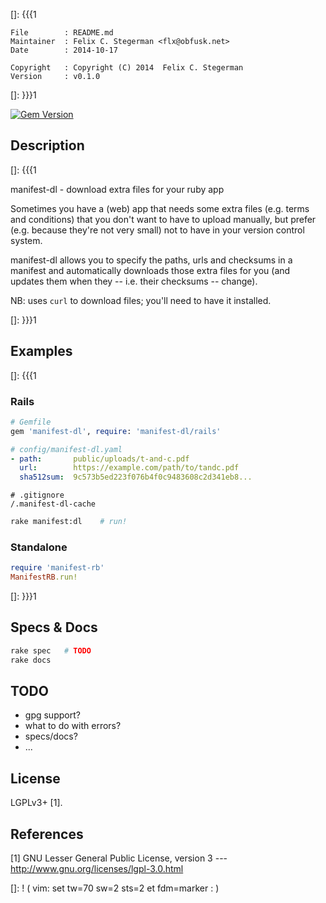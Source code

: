 []: {{{1

    File        : README.md
    Maintainer  : Felix C. Stegerman <flx@obfusk.net>
    Date        : 2014-10-17

    Copyright   : Copyright (C) 2014  Felix C. Stegerman
    Version     : v0.1.0

[]: }}}1

[![Gem Version](https://badge.fury.io/rb/manifest-dl.png)](https://rubygems.org/gems/manifest-dl)

## Description
[]: {{{1

  manifest-dl - download extra files for your ruby app

  Sometimes you have a (web) app that needs some extra files (e.g.
  terms and conditions) that you don't want to have to upload
  manually, but prefer (e.g. because they're not very small) not to
  have in your version control system.

  manifest-dl allows you to specify the paths, urls and checksums in a
  manifest and automatically downloads those extra files for you (and
  updates them when they -- i.e. their checksums -- change).

  NB: uses `curl` to download files; you'll need to have it installed.

[]: }}}1

## Examples
[]: {{{1

### Rails

```ruby
# Gemfile
gem 'manifest-dl', require: 'manifest-dl/rails'
```

```yaml
# config/manifest-dl.yaml
- path:       public/uploads/t-and-c.pdf
  url:        https://example.com/path/to/tandc.pdf
  sha512sum:  9c573b5ed223f076b4f0c9483608c2d341eb8...
```

```
# .gitignore
/.manifest-dl-cache
```

```bash
rake manifest:dl    # run!
```

### Standalone

```ruby
require 'manifest-rb'
ManifestRB.run!
```

[]: }}}1

## Specs & Docs

```bash
rake spec   # TODO
rake docs
```

## TODO

  * gpg support?
  * what to do with errors?
  * specs/docs?
  * ...

## License

  LGPLv3+ [1].

## References

  [1] GNU Lesser General Public License, version 3
  --- http://www.gnu.org/licenses/lgpl-3.0.html

[]: ! ( vim: set tw=70 sw=2 sts=2 et fdm=marker : )
